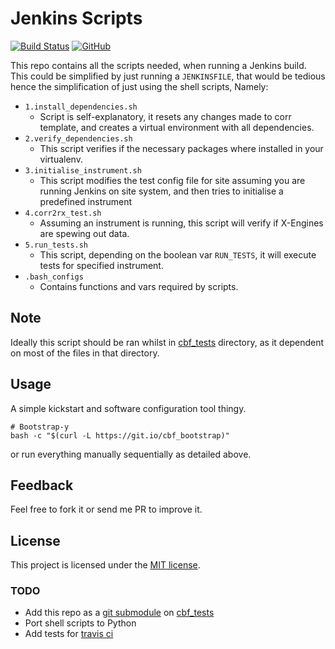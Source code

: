 # Jenkins Scripts

[![Build Status](https://travis-ci.org/ska-sa/cbf-jenkins-scripts.svg?branch=master)](https://travis-ci.org/ska-sa/cbf-jenkins-scripts)
[![GitHub](https://img.shields.io/github/license/ska-sa/cbf-jenkins-scripts.svg)](LICENCE)

This repo contains all the scripts needed, when running a Jenkins build.
This could be simplified by just running a `JENKINSFILE`, that would be tedious hence the simplification of just using the shell scripts, Namely:

* `1.install_dependencies.sh`
    * Script is self-explanatory, it resets any changes made to corr template, and creates a virtual environment with all dependencies.
* `2.verify_dependencies.sh`
    * This script verifies if the necessary packages where installed in your virtualenv.
* `3.initialise_instrument.sh`
    * This script modifies the test config file for site assuming you are running Jenkins on site system, and then tries to initialise a predefined instrument
* `4.corr2rx_test.sh`
    * Assuming an instrument is running, this script will verify if X-Engines are spewing out data.
* `5.run_tests.sh`
    * This script, depending on the boolean var `RUN_TESTS`, it will execute tests for specified instrument.
* `.bash_configs`
    * Contains functions and vars required by scripts.

## Note

Ideally this script should be ran whilst in [cbf_tests](https://github.com/ska-sa/mkat_fpga_tests/tree/devel) directory, as it dependent on most of the files in that directory.

## Usage

A simple kickstart and software configuration tool thingy.

```shell
# Bootstrap-y
bash -c "$(curl -L https://git.io/cbf_bootstrap)"
```

or run everything manually sequentially as detailed above.

## Feedback

Feel free to fork it or send me PR to improve it.

## License

This project is licensed under the [MIT license](LICENSE).

### TODO

* Add this repo as a [git submodule](https://git-scm.com/docs/git-submodule) on [cbf_tests](https://github.com/ska-sa/mkat_fpga_tests/tree/devel)
* Port shell scripts to Python
* Add tests for [travis ci](http://travis-ci.com/)
